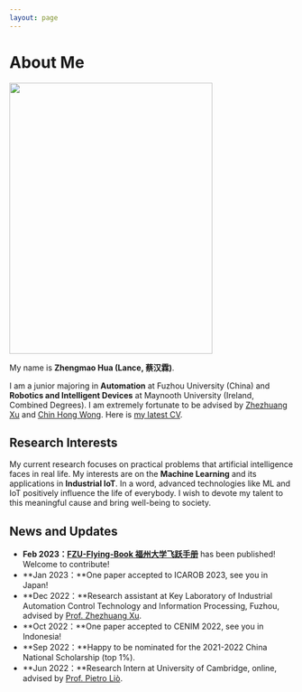 ```yaml
---
layout: page
---
```


# About Me

<img src="https://www.caihanlin.com/caihanlin.jpg" class="floatpic" width="360" height="480">

My name is **Zhengmao Hua (Lance, 蔡汉霖)**.

I am a junior majoring in **Automation** at Fuzhou University (China) and **Robotics and Intelligent Devices** at Maynooth University (Ireland, Combined Degrees). I am extremely fortunate to be advised by [Zhezhuang Xu](https://dqxy.fzu.edu.cn/info/1102/3547.htm) and [Chin Hong Wong](https://www.researchgate.net/profile/Chin-Hong-Wong). Here is [my latest CV](https://caihanlin.com/file/CV-HanlinCAI.pdf).

## Research Interests

My current research focuses on practical problems that artificial intelligence faces in real life. My interests are on the **Machine Learning** and its applications in **Industrial IoT**. In a word, advanced technologies like ML and IoT positively influence the life of everybody.  I wish to devote my talent to this meaningful cause and bring well-being to society.

## News and Updates

- **Feb 2023：**[**FZU-Flying-Book 福州大学飞跃手册**](https://fzu-fly.online/) has been published! Welcome to contribute!
- **Jan 2023：**One paper accepted to ICAROB 2023, see you in Japan!
- **Dec 2022：**Research assistant at Key Laboratory of Industrial Automation Control Technology and Information Processing, Fuzhou, advised by [Prof. Zhezhuang Xu](https://dqxy.fzu.edu.cn/en/info/1009/1072.htm).
- **Oct 2022：**One paper accepted to CENIM 2022, see you in Indonesia!
- **Sep 2022：**Happy to be nominated for the 2021-2022 China National Scholarship (top 1%).
- **Jun 2022：**Research Intern at University of Cambridge, online, advised by [Prof. Pietro Liò](https://www.cl.cam.ac.uk/~pl219/ ).

